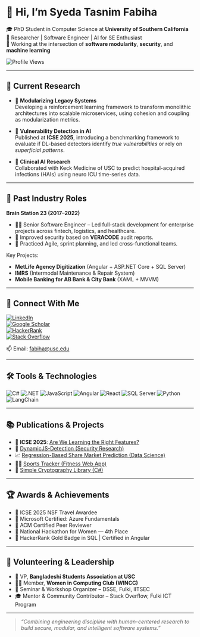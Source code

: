 # 👋 Hi, I’m Syeda Tasnim Fabiha

🎓 PhD Student in Computer Science at **University of Southern California**  
🔬 Researcher | Software Engineer | AI for SE Enthusiast  
📍 Working at the intersection of **software modularity**, **security**, and **machine learning**

![Profile Views](https://komarev.com/ghpvc/?username=TasnimFabiha&color=blue)

---

## 🧪 Current Research

- 🔧 **Modularizing Legacy Systems**  
  Developing a reinforcement learning framework to transform monolithic architectures into scalable microservices, using cohesion and coupling as modularization metrics.

- 🔐 **Vulnerability Detection in AI**  
  Published at **ICSE 2025**, introducing a benchmarking framework to evaluate if DL-based detectors identify *true vulnerabilities* or rely on *superficial patterns*.

- 🏥 **Clinical AI Research**  
  Collaborated with Keck Medicine of USC to predict hospital-acquired infections (HAIs) using neuro ICU time-series data.

---

## 🏢 Past Industry Roles

**Brain Station 23 (2017–2022)**  
- 👩‍💻 Senior Software Engineer – Led full-stack development for enterprise projects across fintech, logistics, and healthcare.
- 🔐 Improved security based on **VERACODE** audit reports.
- 🧪 Practiced Agile, sprint planning, and led cross-functional teams.

Key Projects:
- **MetLife Agency Digitization** (Angular + ASP.NET Core + SQL Server)  
- **IMRS** (Intermodal Maintenance & Repair System)  
- **Mobile Banking for AB Bank & City Bank** (XAML + MVVM)

---

## 🔗 Connect With Me

[![LinkedIn](https://img.shields.io/badge/-LinkedIn-blue?style=flat&logo=linkedin)](https://www.linkedin.com/in/syeda-tasnim-fabiha/)  
[![Google Scholar](https://img.shields.io/badge/Scholar-Google-red?style=flat&logo=google-scholar)](https://scholar.google.com/citations?user=SttyU-4AAAAJ&hl=en)  
[![HackerRank](https://img.shields.io/badge/-HackerRank-2EC866?style=flat&logo=hackerrank&logoColor=white)](https://www.hackerrank.com/tasnim_fabiha)  
[![Stack Overflow](https://img.shields.io/badge/-StackOverflow-FE7A16?style=flat&logo=stackoverflow&logoColor=white)](https://stackoverflow.com/users/3939811/tasnim-fabiha)  

📫 Email: fabiha@usc.edu

---

## 🛠️ Tools & Technologies

![C#](https://img.shields.io/badge/C%23-239120?style=flat&logo=c-sharp&logoColor=white)
![.NET](https://img.shields.io/badge/.NET-512BD4?style=flat&logo=dotnet&logoColor=white)
![JavaScript](https://img.shields.io/badge/JavaScript-F7DF1E?style=flat&logo=javascript&logoColor=black)
![Angular](https://img.shields.io/badge/Angular-DD0031?style=flat&logo=angular&logoColor=white)
![React](https://img.shields.io/badge/React-61DAFB?style=flat&logo=react&logoColor=black)
![SQL Server](https://img.shields.io/badge/SQL_Server-CC2927?style=flat&logo=microsoft-sql-server&logoColor=white)
![Python](https://img.shields.io/badge/Python-3776AB?style=flat&logo=python&logoColor=white)
![LangChain](https://img.shields.io/badge/LangChain-000000?style=flat&logo=github&logoColor=white)

---

## 📚 Publications & Projects

- 📰 **ICSE 2025**: [Are We Learning the Right Features?](https://doi.org/10.1109/ICSE.2025.00234)  
- 🔬 [DynamicJS-Detection (Security Research)](https://github.com/TasnimFabiha/DynamicJS-Detection)  
- 📈 [Regression-Based Share Market Prediction (Data Science)](https://github.com/TasnimFabiha/Data-Science-Report/blob/main/Regression_Based_Share-Market_Prediction_Model.pdf)  
- 🏃‍♀️ [Sports Tracker (Fitness Web App)](https://bitbucket.org/tasnim_fabiha/sportstracker)  
- 🔐 [Simple Cryptography Library (C#)](https://bitbucket.org/tasnim_fabiha/simple-cryptography-library)

---

## 🏆 Awards & Achievements

- 🥇 ICSE 2025 NSF Travel Awardee  
- 📜 Microsoft Certified: Azure Fundamentals  
- 🏅 ACM Certified Peer Reviewer  
- 🥈 National Hackathon for Women — 4th Place  
- 🌟 HackerRank Gold Badge in SQL | Certified in Angular

---

## 🤝 Volunteering & Leadership

- 💬 VP, **Bangladeshi Students Association at USC**  
- 👩‍💻 Member, **Women in Computing Club (WINCC)**  
- 📢 Seminar & Workshop Organizer – DSSE, Fulki, IITSEC  
- 🎓 Mentor & Community Contributor – Stack Overflow, Fulki ICT Program

---

> *“Combining engineering discipline with human-centered research to build secure, modular, and intelligent software systems.”*

